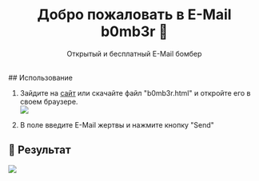 <h1 align="center">Добро пожаловать в E-Mail b0mb3r 👋</h1>
<p align="center">
    Открытый и бесплатный E-Mail бомбер
    <br /><br />
</p>
## Использование

1. Зайдите на [сайт](https://varvaruk-v.github.io/e-mail-b0mb3r/b0mb3r.html) или скачайте файл "b0mb3r.html" и откройте его в своем браузере.<br>
<img src="https://varvaruk-v.github.io/files/mail-spam.png"><br>

2. В поле введите E-Mail жертвы и нажмите кнопку "Send"
##  🏁 Результат

<img src="https://varvaruk-v.github.io/files/inbox.png">

